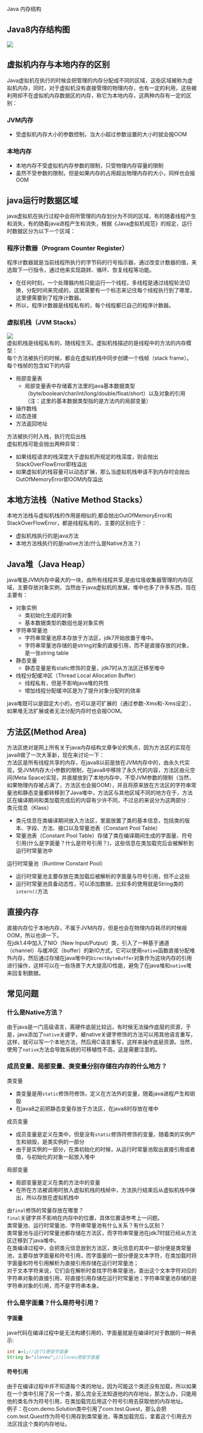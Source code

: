 Java 内存结构
<a name="dHBqE"></a>
## Java8内存结构图
![](https://cdn.nlark.com/yuque/0/2021/webp/396745/1635739021083-5a4a3400-09be-4f16-b732-40937dc5d34f.webp#clientId=u48b401ad-2b12-4&from=paste&id=udecfb736&originHeight=608&originWidth=1080&originalType=url&ratio=1&rotation=0&showTitle=false&status=done&style=none&taskId=ucedd69d7-831a-4519-a681-b4fcf93da61&title=)
<a name="ghMnS"></a>
## 虚拟机内存与本地内存的区别
Java虚拟机在执行的时候会把管理的内存分配成不同的区域，这些区域被称为虚拟机内存，同时，对于虚拟机没有直接管理的物理内存，也有一定的利用，这些被利用却不在虚拟机内存数据区的内存，称它为本地内存，这两种内存有一定的区别：
<a name="J5iIG"></a>
### JVM内存

- 受虚拟机内存大小的参数控制，当大小超过参数设置的大小时就会报OOM
<a name="x46VV"></a>
### 本地内存

- 本地内存不受虚拟机内存参数的限制，只受物理内存容量的限制
- 虽然不受参数的限制，但是如果内存的占用超出物理内存的大小，同样也会报OOM
<a name="Q1vmJ"></a>
## java运行时数据区域
java虚拟机在执行过程中会将所管理的内存划分为不同的区域，有的随着线程产生和消失，有的随着java进程产生和消失，根据《Java虚拟机规范》的规定，运行时数据区分为以下一个区域：
<a name="MgdiL"></a>
### 程序计数器（Program Counter Register）
程序计数器就是当前线程所执行的字节码的行号指示器，通过改变计数器的值，来选取下一行指令，通过他来实现跳转、循环、恢复线程等功能。

- 在任何时刻，一个处理器内核只能运行一个线程，多线程是通过线程轮流切换，分配时间来完成的，这就需要有一个标志来记住每个线程执行到了哪里，这里便需要到了程序计数器。
- 所以，程序计数器是线程私有的，每个线程都已自己的程序计数器。
<a name="QXMiP"></a>
### 虚拟机栈（JVM Stacks）
![](https://cdn.nlark.com/yuque/0/2021/webp/396745/1635739021084-a8de67aa-1cf4-496e-a6be-a3566dac6780.webp#clientId=u48b401ad-2b12-4&from=paste&id=ueb5b11b9&originHeight=608&originWidth=1080&originalType=url&ratio=1&rotation=0&showTitle=false&status=done&style=none&taskId=ufb0c0202-8da1-4c2c-bbb2-0879b13a88e&title=)<br />虚拟机栈是线程私有的，随线程生灭。虚拟机栈描述的是线程中的方法的内存模型：<br />每个方法被执行的时候，都会在虚拟机栈中同步创建一个栈帧（stack frame）。<br />每个栈帧的包含如下的内容

- 局部变量表
   - 局部变量表中存储着方法里的java基本数据类型（byte/boolean/char/int/long/double/float/short）以及对象的引用（注：这里的基本数据类型指的是方法内的局部变量）
- 操作数栈
- 动态连接
- 方法返回地址

方法被执行时入栈，执行完后出栈<br />虚拟机栈可能会抛出两种异常：

- 如果线程请求的栈深度大于虚拟机所规定的栈深度，则会抛出StackOverFlowError即栈溢出
- 如果虚拟机的栈容量可以动态扩展，那么当虚拟机栈申请不到内存时会抛出OutOfMemoryError即OOM内存溢出
<a name="rz1NJ"></a>
## 本地方法栈（Native Method Stacks）
本地方法栈与虚拟机栈的作用是相似的,都会抛出OutOfMemoryError和StackOverFlowError，都是线程私有的，主要的区别在于：

- 虚拟机栈执行的是java方法
- 本地方法栈执行的是native方法(什么是Native方法？)
<a name="wkD9G"></a>
## Java堆（Java Heap）
java堆是JVM内存中最大的一块，由所有线程共享,是由垃圾收集器管理的内存区域，主要存放对象实例，当然由于java虚拟机的发展，堆中也多了许多东西，现在主要有：

- 对象实例
   - 类初始化生成的对象
   - 基本数据类型的数组也是对象实例
- 字符串常量池
   - 字符串常量池原本存放于方法区，jdk7开始放置于堆中。
   - 字符串常量池存储的是string对象的直接引用，而不是直接存放的对象，是一张string table
- 静态变量
   - 静态变量是有static修饰的变量，jdk7时从方法区迁移至堆中
- 线程分配缓冲区（Thread Local Allocation Buffer）
   - 线程私有，但是不影响java堆的共性
   - 增加线程分配缓冲区是为了提升对象分配时的效率

java堆既可以是固定大小的，也可以是可扩展的（通过参数-Xmx和-Xms设定），如果堆无法扩展或者无法分配内存时也会报OOM。
<a name="H9FIs"></a>
## 方法区(Method Area)
方法区绝对是网上所有关于java内存结构文章争论的焦点，因为方法区的实现在java8做了一次大革新，现在来讨论一下：<br />方法区是所有线程共享的内存，在java8以前是放在JVM内存中的，由永久代实现，受JVM内存大小参数的限制，在java8中移除了永久代的内容，方法区由元空间(Meta Space)实现，并直接放到了本地内存中，不受JVM参数的限制（当然，如果物理内存被占满了，方法区也会报OOM），并且将原来放在方法区的字符串常量池和静态变量都转移到了Java堆中，方法区与其他区域不同的地方在于，方法区在编译期间和类加载完成后的内容有少许不同，不过总的来说分为这两部分：<br />类元信息（Klass）

- 类元信息在类编译期间放入方法区，里面放置了类的基本信息，包括类的版本、字段、方法、接口以及常量池表（Constant Pool Table）
- 常量池表（Constant Pool Table）存储了类在编译期间生成的字面量、符号引用(什么是字面量？什么是符号引用？)，这些信息在类加载完后会被解析到运行时常量池中

运行时常量池（Runtime Constant Pool）

- 运行时常量池主要存放在类加载后被解析的字面量与符号引用，但不止这些
- 运行时常量池具备动态性，可以添加数据，比较多的使用就是String类的`intern()`方法
<a name="BCHVG"></a>
## 直接内存
直接内存位于本地内存，不属于JVM内存，但是也会在物理内存耗尽的时候报OOM，所以也讲一下。<br />在jdk1.4中加入了NIO（New Input/Putput）类，引入了一种基于通道（channel）与缓冲区（buffer）的新IO方式，它可以使用`native`函数直接分配堆外内存，然后通过存储在java堆中的`DirectByteBuffer`对象作为这块内存的引用进行操作，这样可以在一些场景下大大提高IO性能，避免了在java堆和`native`堆来回复制数据。
<a name="NILb2"></a>
## 常见问题
<a name="FM4f2"></a>
### 什么是Native方法？
由于java是一门高级语言，离硬件底层比较远，有时候无法操作底层的资源，于是，java添加了`native`关键字，被native关键字修饰的方法可以用其他语言重写，这样，就可以写一个本地方法，然后用C语言重写，这样来操作底层资源。当然，使用了`native`方法会导致系统的可移植性不高，这是需要注意的。
<a name="IG9Y1"></a>
### 成员变量、局部变量、类变量分别存储在内存的什么地方？
类变量

- 类变量是用`static`修饰符修饰，定义在方法外的变量，随着java进程产生和销毁
- 在java8之前把静态变量存放于方法区，在java8时存放在堆中

成员变量

- 成员变量是定义在类中，但是没有`static`修饰符修饰的变量，随着类的实例产生和销毁，是类实例的一部分
- 由于是实例的一部分，在类初始化的时候，从运行时常量池取出直接引用或者值，与初始化的对象一起放入堆中

局部变量

- 局部变量是定义在类的方法中的变量
- 在所在方法被调用时放入虚拟机栈的栈帧中，方法执行结束后从虚拟机栈中弹出，所以存放在虚拟机栈中

由`final`修饰的常量存放在哪里？<br />`final`关键字并不影响在内存中的位置，具体位置请参考上一问题。<br />类常量池、运行时常量池、字符串常量池有什么关系？有什么区别？<br />类常量池与运行时常量池都存储在方法区，而字符串常量池在jdk7时就已经从方法区迁移到了java堆中。<br />在类编译过程中，会把类元信息放到方法区，类元信息的其中一部分便是类常量池，主要存放字面量和符号引用，而字面量的一部分便是文本字符，在类加载时将字面量和符号引用解析为直接引用存储在运行时常量池；<br />对于文本字符来说，它们会在解析时查找字符串常量池，查出这个文本字符对应的字符串对象的直接引用，将直接引用存储在运行时常量池；字符串常量池存储的是字符串对象的引用，而不是字符串本身。
<a name="kEiYm"></a>
### 什么是字面量？什么是符号引用？
<a name="rq72n"></a>
#### 字面量
java代码在编译过程中是无法构建引用的，字面量就是在编译时对于数据的一种表示:
```java
int a=1;//这个1便是字面量
String b="iloveu";//iloveu便是字面量
```
<a name="V13CY"></a>
#### 符号引用
由于在编译过程中并不知道每个类的地址，因为可能这个类还没有加载，所以如果在一个类中引用了另一个类，那么完全无法知道他的内存地址，那怎么办，只能用他的类名作为符号引用，在类加载完后用这个符号引用去获取他的内存地址。<br />例子：在com.demo.Solution类中引用了com.test.Quest，那么会把com.test.Quest作为符号引用存到类常量池，等类加载完后，拿着这个引用去方法区找这个类的内存地址。
